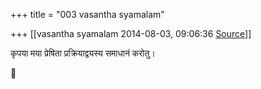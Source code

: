 +++
title = "003 vasantha syamalam"

+++
[[vasantha syamalam	2014-08-03, 09:06:36 [Source](https://groups.google.com/g/samskrita/c/EXfELMT-sJs)]]



कृपया मया प्रेषिता प्रक्रियाद्वयस्य समाधानं करोतु।




